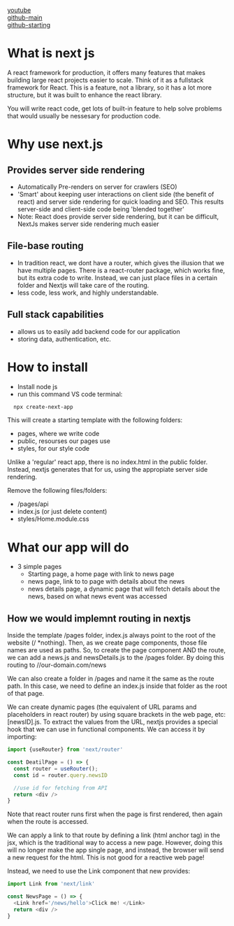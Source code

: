 [youtube](https://www.youtube.com/watch?v=MFuwkrseXVE&ab_channel=Academind)\
[github-main](https://github.com/mschwarzmueller/nextjs-course-code/tree/9c9e9f19b1bd27605fb4ccdca2d1a0ebb5c3a802)\
[github-starting](https://github.com/mschwarzmueller/nextjs-course-code/tree/e099f80089b65e45f500b75fec1861fb36179f4f)

# What is next js

A react framework for production, it offers many features that makes building large react projects easier to scale. Think of it as a fullstack framework for React. This is a feature, not a library, so it has a lot more structure, but it
was built to enhance the react library.

You will write react code, get lots of built-in feature to help solve problems that would usually be nessesary for production code.

# Why use next.js

## Provides server side rendering
- Automatically Pre-renders on server for crawlers (SEO)
- 'Smart' about keeping user interactions on client side (the benefit of react) and server side rendering for quick loading and SEO. This results server-side and client-side code being 'blended together'
- Note: React does provide server side rendering, but it can be difficult, NextJs makes server side rendering much easier 

## File-base routing
- In tradition react, we dont have a router, which gives the illusion that we have multiple pages. There is a react-router package, which works fine, but its extra code to write. Instead, we can just place files in a certain folder and Nextjs will take care of the routing.
- less code, less work, and highly understandable.

## Full stack capabilities
- allows us to easily add backend code for our application
- storing data, authentication, etc.

# How to install
- Install node js
- run this command VS code terminal:
```bash
  npx create-next-app
```

This will create a starting template with the following folders:
- pages, where we write code
- public, resourses our pages use
- styles, for our style code

Unlike a 'regular' react app, there is no index.html in the public folder. Instead, nextjs generates that for us, using the appropiate server side rendering. 

Remove the following files/folders:
- /pages/api
- index.js (or just delete content)
- styles/Home.module.css

# What our app will do
- 3 simple pages
  - Starting page, a home page with link to news page
  - news page, link to to page with details about the news
  - news details page, a dynamic page that will fetch details about the news, based on what news event was accessed

## How we would implemnt routing in nextjs

Inside the template /pages folder, index.js always point to the root of the website (/ *nothing). Then, as we create page components, those file names are used as paths. So, to create the page component AND the route, we can add a news.js and newsDetails.js to the /pages folder. By doing this routing to
//our-domain.com/news

We can also create a folder in /pages and name it the same as the route path. In this case, we need to define an index.js inside that folder as the root of that page.

We can create dynamic pages (the equivalent of URL params and placeholders in react router) by using square brackets in the web page, etc: [newsID].js. To extract the values from the URL, nextjs provides a special hook that we can use in functional components. We can access it by importing:

```js
import {useRouter} from 'next/router'

const DeatilPage = () => {
  const router = useRouter();
  const id = router.query.newsID

  //use id for fetching from API
  return <div />
}
```

Note that react router runs first when the page is first rendered, then again when the route is accessed.

We can apply a link to that route by defining a link (html anchor tag) in the jsx, which is the traditional way to access a new page. However, doing this will no longer make the app single page, and instead, the browser will send a new request for the html. This is not good for a reactive web page!

Instead, we need to use the Link component that new provides:
```js
import Link from 'next/link'

const NewsPage = () => {
  <Link href='/news/hello'>Click me! </Link>
  return <div />
}
```

## 